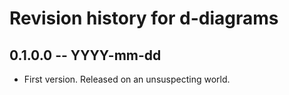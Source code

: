 # Revision history for d-diagrams

## 0.1.0.0 -- YYYY-mm-dd

* First version. Released on an unsuspecting world.
